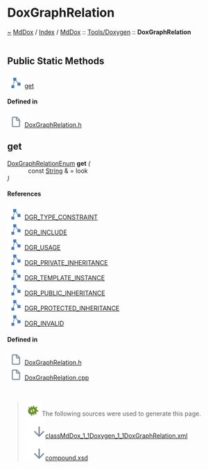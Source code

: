 <a id="doxgraphrelation"></a>
<h1>DoxGraphRelation</h1>
<a id="classMdDox_1_1Doxygen_1_1DoxGraphRelation"></a>
<a href="https://github.com/CharlesCarley/MdDox">~</a>
<a href="indexpage.md#mddox">MdDox</a>
<span class="inline-text">/</span>
<a href="index.md#index">Index</a>
<span class="inline-text">/</span>
<a href="namespaceMdDox.md#">MdDox</a>
<span class="inline-text">::</span>
<a href="dir_b7487e7b43f0278857c63f4e9ad683a3.md#">Tools/Doxygen</a>
<span class="inline-text">::</span>
<span class="bold-text"><b>DoxGraphRelation</b></span>
<br/>
<br/>
<a id="public-static-methods"></a>
<h2>Public Static Methods</h2>
<span class="icon-list-item"><a href="#get" class="icon-list-item"><img src="../images/class.svg" class="icon-list-item"/><span class="icon-list-item">get</span>
</a>
</span>
<br/>
<a id="defined-in"></a>
<h4>Defined in</h4>
<span class="icon-list-item"><a href="https://github.com/CharlesCarley/MdDox/blob/master//Tools/Doxygen/DoxGraphRelation.h#L81" class="icon-list-item"><img src="../images/file.svg" class="icon-list-item"/><span class="icon-list-item">DoxGraphRelation.h</span>
</a>
</span>
<br/>
<a id="get"></a>
<h2>get</h2>
<a href="namespaceMdDox_1_1Doxygen.md#doxgraphrelationenum">DoxGraphRelationEnum</a>
<span class="bold-text"><b>get</b></span>
<span class="italic-text"><i>(</i></span>
<div class="paragraph">
<span class="paragraph"><img src="../images/horSpace24px.svg"/><span class="inline-text">const </span>
<a href="namespaceMdDox.md#string">String</a>
<span class="inline-text"> &amp;</span>
<span class="inline-text"> = </span>
<span class="inline-text">look</span>
</span>
</div>
<span class="italic-text"><i>)</i></span>
<a id="references"></a>
<h4>References</h4>
<span class="icon-list-item"><a href="namespaceMdDox_1_1Doxygen.md#dgr_type_constraint" class="icon-list-item"><img src="../images/class.svg" class="icon-list-item"/><span class="icon-list-item">DGR_TYPE_CONSTRAINT</span>
</a>
</span>
<br/>
<span class="icon-list-item"><a href="namespaceMdDox_1_1Doxygen.md#dgr_include" class="icon-list-item"><img src="../images/class.svg" class="icon-list-item"/><span class="icon-list-item">DGR_INCLUDE</span>
</a>
</span>
<br/>
<span class="icon-list-item"><a href="namespaceMdDox_1_1Doxygen.md#dgr_usage" class="icon-list-item"><img src="../images/class.svg" class="icon-list-item"/><span class="icon-list-item">DGR_USAGE</span>
</a>
</span>
<br/>
<span class="icon-list-item"><a href="namespaceMdDox_1_1Doxygen.md#dgr_private_inheritance" class="icon-list-item"><img src="../images/class.svg" class="icon-list-item"/><span class="icon-list-item">DGR_PRIVATE_INHERITANCE</span>
</a>
</span>
<br/>
<span class="icon-list-item"><a href="namespaceMdDox_1_1Doxygen.md#dgr_template_instance" class="icon-list-item"><img src="../images/class.svg" class="icon-list-item"/><span class="icon-list-item">DGR_TEMPLATE_INSTANCE</span>
</a>
</span>
<br/>
<span class="icon-list-item"><a href="namespaceMdDox_1_1Doxygen.md#dgr_public_inheritance" class="icon-list-item"><img src="../images/class.svg" class="icon-list-item"/><span class="icon-list-item">DGR_PUBLIC_INHERITANCE</span>
</a>
</span>
<br/>
<span class="icon-list-item"><a href="namespaceMdDox_1_1Doxygen.md#dgr_protected_inheritance" class="icon-list-item"><img src="../images/class.svg" class="icon-list-item"/><span class="icon-list-item">DGR_PROTECTED_INHERITANCE</span>
</a>
</span>
<br/>
<span class="icon-list-item"><a href="namespaceMdDox_1_1Doxygen.md#dgr_invalid" class="icon-list-item"><img src="../images/class.svg" class="icon-list-item"/><span class="icon-list-item">DGR_INVALID</span>
</a>
</span>
<br/>
<a id="defined-in"></a>
<h4>Defined in</h4>
<span class="icon-list-item"><a href="https://github.com/CharlesCarley/MdDox/blob/master//Tools/Doxygen/DoxGraphRelation.h#L83" class="icon-list-item"><img src="../images/file.svg" class="icon-list-item"/><span class="icon-list-item">DoxGraphRelation.h</span>
</a>
</span>
<br/>
<span class="icon-list-item"><a href="https://github.com/CharlesCarley/MdDox/blob/master//Tools/Doxygen/DoxGraphRelation.cpp#L30" class="icon-list-item"><img src="../images/file.svg" class="icon-list-item"/><span class="icon-list-item">DoxGraphRelation.cpp</span>
</a>
</span>
<br/>
<br/>
<br/>
<blockquote>
<img src="../images/debug.svg"/><span class="inline-text">The following sources were used to generate this page.</span>
<br/>
<span class="icon-list-item"><a href="../xml/classMdDox_1_1Doxygen_1_1DoxGraphRelation.xml#L1" class="icon-list-item"><img src="../images/lookInside.svg" class="icon-list-item"/><span class="icon-list-item">classMdDox_1_1Doxygen_1_1DoxGraphRelation.xml</span>
</a>
</span>
<br/>
<span class="icon-list-item"><a href="../xml/compound.xsd#L1" class="icon-list-item"><img src="../images/lookInside.svg" class="icon-list-item"/><span class="icon-list-item">compound.xsd</span>
</a>
</span>
</blockquote>
</div>
</div>
</body>
</html>
